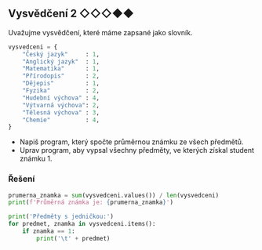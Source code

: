 ## Vysvědčení 2 ◇◇◇◆◆

Uvažujme vysvědčení, které máme zapsané jako slovník.

```python
vysvedceni = {
    "Český jazyk"     : 1,
    "Anglický jazyk"  : 1,
    "Matematika"      : 1,
    "Přírodopis"      : 2,
    "Dějepis"         : 1,
    "Fyzika"          : 2,
    "Hudební výchova" : 4,
    "Výtvarná výchova": 2,
    "Tělesná výchova" : 3,
    "Chemie"          : 4,
}
```

- Napiš program, který spočte průměrnou známku ze všech předmětů.
- Uprav program, aby vypsal všechny předměty, ve kterých získal student známku 1.

### Řešení

```python
prumerna_znamka = sum(vysvedceni.values()) / len(vysvedceni)
print(f'Průměrná známka je: {prumerna_znamka}')

print('Předměty s jedničkou:')
for predmet, znamka in vysvedceni.items():
    if znamka == 1:
        print('\t' + predmet)
```